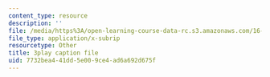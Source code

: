 ```yaml
---
content_type: resource
description: ''
file: /media/https%3A/open-learning-course-data-rc.s3.amazonaws.com/16-842-fundamentals-of-systems-engineering-fall-2015/7732bea441dd5e009ce4ad6a692d675f_Gv3fPjWiQhs.vtt
file_type: application/x-subrip
resourcetype: Other
title: 3play caption file
uid: 7732bea4-41dd-5e00-9ce4-ad6a692d675f
---
```

